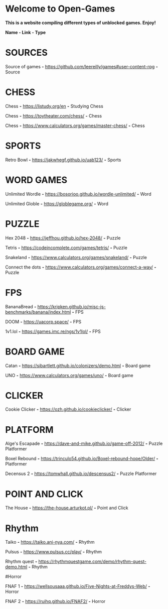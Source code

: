 # Welcome to Open-Games

**This is a website compiling different types of unblocked games. Enjoy!**

**Name - Link - Type**

# SOURCES

Source of games **-** https://github.com/leereilly/games#user-content-rpg **-** Source

# CHESS

Chess **-** https://listudy.org/en **-** Studying Chess

Chess **-** https://toytheater.com/chess/ **-** Chess

Chess **-** https://www.calculators.org/games/master-chess/ **-** Chess

# SPORTS

Retro Bowl **-** https://jakwhegf.github.io/uab123/ **-** Sports

# WORD GAMES

Unlimited Wordle **-** https://bosorioo.github.io/wordle-unlimited/ **-** Word

Unlimited Globle **-** https://globlegame.org/ **-** Word

# PUZZLE

Hex 2048 **-** https://jeffhou.github.io/hex-2048/ **-** Puzzle

Tetris **-** https://codeincomplete.com/games/tetris/ **-** Puzzle

Snakeland **-** https://www.calculators.org/games/snakeland/ **-** Puzzle

Connect the dots **-** https://www.calculators.org/games/connect-a-way/ **-** Puzzle

# FPS

BananaBread **-** https://kripken.github.io/misc-js-benchmarks/banana/index.html **-** FPS

DOOM **-** https://uacorp.space/ **-** FPS

1v1.lol **-** https://games.imc.re/ngs/1v1lol/ **-** FPS

# BOARD GAME

Catan **-** https://sibartlett.github.io/colonizers/demo.html **-** Board game

UNO **-** https://www.calculators.org/games/uno/ **-** Board game

# CLICKER

Cookie Clicker **-** https://ozh.github.io/cookieclicker/ **-** Clicker

# PLATFORM

Alge's Escapade **-** https://dave-and-mike.github.io/game-off-2012/ **-** Puzzle Platformer

Boxel Rebound **-** https://trinculo54.github.io/Boxel-rebound-hope/Older/ **-** Platformer

Decensus 2 **-** https://tomwhall.github.io/descensus2/ **-** Puzzle Platformer

# POINT AND CLICK

The House **-** https://the-house.arturkot.pl/ **-** Point and Click

# Rhythm

Taiko **-** https://taiko.ani-nya.com/ **-** Rhythm

Pulsus **-** https://www.pulsus.cc/play/ **-** Rhythm

Rhythm quest **-** https://rhythmquestgame.com/demo/rhythm-quest-demo.html **-** Rhythm

#Horror

FNAF 1 **-** https://wellsousaaa.github.io/Five-Nights-at-Freddys-Web/ **-** Horror

FNAF 2 **-** https://ruihq.github.io/FNAF2/ **-** Horror


